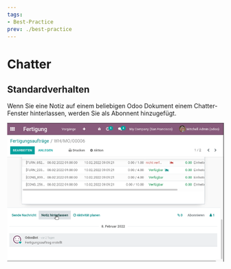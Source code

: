 ```yaml
---
tags:
- Best-Practice
prev: ./best-practice
---
```

# Chatter

## Standardverhalten

Wenn Sie eine Notiz auf einem beliebigen Odoo Dokument einem Chatter-Fenster hinterlassen, werden Sie als Abonnent hinzugefügt.

![](assets/Diskussion%20Follower%20bei%20Notiz.gif)